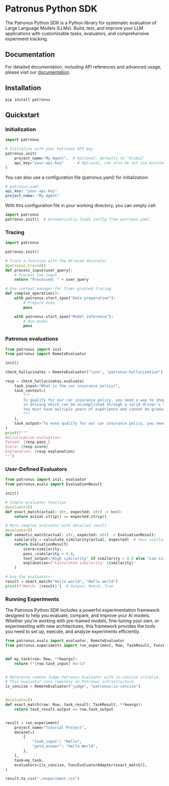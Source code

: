 # Patronus Python SDK

The Patronus Python SDK is a Python library for systematic evaluation of Large Language Models (LLMs).
Build, test, and improve your LLM applications with customizable tasks, evaluators, and comprehensive experiment tracking.

## Documentation

For detailed documentation, including API references and advanced usage, please visit our [documentation](https://docs.patronus.ai/docs/experimentation-framework).

## Installation

```shell
pip install patronus
```

## Quickstart

### Initialization

```python
import patronus

# Initialize with your Patronus API key
patronus.init(
    project_name="My Agent",  # Optional, defaults to "Global"
    api_key="your-api-key"      # Optional, can also be set via environment variable
)
```

You can also use a configuration file (patronus.yaml) for initialization:

```yaml
# patronus.yaml
api_key: "your-api-key"
project_name: "My Agent"
```

With this configuration file in your working directory, you can simply call:

```python
import patronus
patronus.init()  # Automatically loads config from patronus.yaml
```

### Tracing

```python
import patronus

patronus.init()

# Trace a function with the @traced decorator
@patronus.traced()
def process_input(user_query):
    # Process the input
    return "Processed: " + user_query

# Use context manager for finer-grained tracing
def complex_operation():
    with patronus.start_span("Data preparation"):
        # Prepare data
        pass

    with patronus.start_span("Model inference"):
        # Run model
        pass
```

### Patronus evaluations
```python
from patronus import init
from patronus import RemoteEvaluator

init()

check_hallucinates = RemoteEvaluator("lynx", "patronus:hallucination")

resp = check_hallucinates.evaluate(
    task_input="What is the car insurance policy?",
    task_context=(
        """
        To qualify for our car insurance policy, you need a way to show competence
        in driving which can be accomplished through a valid driver's license.
        You must have multiple years of experience and cannot be graduating from driving school before or on 2028.
        """
    ),
    task_output="To even qualify for our car insurance policy, you need to have a valid driver's license that expires later than 2028."
)
print(f"""
Hallucination evaluation:
Passed: {resp.pass_}
Score: {resp.score}
Explanation: {resp.explanation}
""")
```

### User-Defined Evaluators

```python
from patronus import init, evaluator
from patronus.evals import EvaluationResult

init()

# Simple evaluator function
@evaluator()
def exact_match(actual: str, expected: str) -> bool:
    return actual.strip() == expected.strip()

# More complex evaluator with detailed result
@evaluator()
def semantic_match(actual: str, expected: str) -> EvaluationResult:
    similarity = calculate_similarity(actual, expected)  # Your similarity function
    return EvaluationResult(
        score=similarity,
        pass_=similarity > 0.8,
        text_output="High similarity" if similarity > 0.8 else "Low similarity",
        explanation=f"Calculated similarity: {similarity}"
    )

# Use the evaluators
result = exact_match("Hello world", "Hello world")
print(f"Match: {result}")  # Output: Match: True
```

### Running Experiments

The Patronus Python SDK includes a powerful experimentation framework designed to help you evaluate, compare, and improve your AI models.
Whether you're working with pre-trained models, fine-tuning your own, or experimenting with new architectures,
this framework provides the tools you need to set up, execute, and analyze experiments efficiently.

```python
from patronus.evals import evaluator, RemoteEvaluator
from patronus.experiments import run_experiment, Row, TaskResult, FuncEvaluatorAdapter


def my_task(row: Row, **kwargs):
    return f"{row.task_input} World"


# Reference remote Judge Patronus Evaluator with is-concise criteria.
# This evaluator runs remotely on Patronus infrastructure.
is_concise = RemoteEvaluator("judge", "patronus:is-concise")


@evaluator()
def exact_match(row: Row, task_result: TaskResult, **kwargs):
    return task_result.output == row.task_output


result = run_experiment(
    project_name="Tutorial Project",
    dataset=[
        {
            "task_input": "Hello",
            "gold_answer": "Hello World",
        },
    ],
    task=my_task,
    evaluators=[is_concise, FuncEvaluatorAdapter(exact_match)],
)

result.to_csv("./experiment.csv")
```

